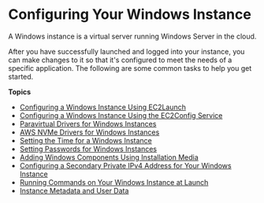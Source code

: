 # Configuring Your Windows Instance<a name="ec2-windows-instances"></a>

A Windows instance is a virtual server running Windows Server in the cloud\.

After you have successfully launched and logged into your instance, you can make changes to it so that it's configured to meet the needs of a specific application\. The following are some common tasks to help you get started\.

**Topics**
+ [Configuring a Windows Instance Using EC2Launch](ec2launch.md)
+ [Configuring a Windows Instance Using the EC2Config Service](ec2config-service.md)
+ [Paravirtual Drivers for Windows Instances](xen-drivers-overview.md)
+ [AWS NVMe Drivers for Windows Instances](aws-nvme-drivers.md)
+ [Setting the Time for a Windows Instance](windows-set-time.md)
+ [Setting Passwords for Windows Instances](ec2-windows-passwords.md)
+ [Adding Windows Components Using Installation Media](windows-optional-components.md)
+ [Configuring a Secondary Private IPv4 Address for Your Windows Instance](config-windows-multiple-ip.md)
+ [Running Commands on Your Windows Instance at Launch](ec2-windows-user-data.md)
+ [Instance Metadata and User Data](ec2-instance-metadata.md)